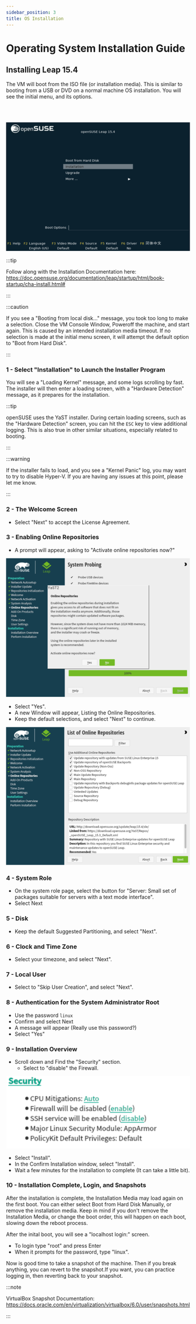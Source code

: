 ```yaml
---
sidebar_position: 3
title: OS Installation
---
```


# Operating System Installation Guide

## Installing Leap 15.4

The VM will boot from the ISO file (or installation media). This is similar to booting from a USB or DVD on a normal machine OS installation. You will see the initial menu, and its options.

<br></br>

![leap15-4-install-1](/img/vm-acts/os-install-1.PNG)

<!---
Markdown Image Example

![leap15-4-install-1](/img/vm-acts/os-install-1.PNG)

(not working for some reason) https://stackoverflow.com/questions/14675913/changing-image-size-in-markdown
<img src="/img/vm-acts/os-install-1.PNG" alt="os-in-1" width="500"/>
--->

:::tip

Follow along with the Installation Documentation here: https://doc.opensuse.org/documentation/leap/startup/html/book-startup/cha-install.html#

:::


:::caution

If you see a "Booting from local disk..." message, you took too long to make a selection. Close the VM Console Window, Poweroff the machine, and start again. This is caused by an intended installation media timeout. If no selection is made at the initial menu screen, it will attempt the default option to "Boot from Hard Disk".  

:::

### 1 - Select "Installation" to Launch the Installer Program

You will see a "Loading Kernel" message, and some logs scrolling by fast. The installer will then enter a loading screen, with a "Hardware Detection" message, as it prepares for the installation.

:::tip

openSUSE uses the YaST installer. During certain loading screens, such as the "Hardware Detection" screen, you can hit the `ESC` key to view additional logging. This is also true in other similar situations, especially related to booting.

:::

:::warning

If the installer fails to load, and you see a "Kernel Panic" log, you may want to try to disable Hyper-V. If you are having any issues at this point, please let me know.

:::

### 2 - The Welcome Screen

- Select "Next" to accept the License Agreement.

### 3 - Enabling Online Repositories

- A prompt will appear, asking to "Activate online repositories now?"

![leap15-4-install-1](/img/vm-acts/os-install-2.PNG)

- Select "Yes". 
- A new Window will appear, Listing the Online Repositories.
- Keep the default selections, and select "Next" to continue.

![leap15-4-install-1](/img/vm-acts/os-install-3.PNG)

### 4 - System Role

- On the system role page, select the button for "Server: Small set of packages suitable for servers with a text mode interface".
- Select Next

### 5 - Disk

- Keep the default Suggested Partitioning, and select "Next".

### 6 - Clock and Time Zone

- Select your timezone, and select "Next".

### 7 - Local User

- Select to "Skip User Creation", and select "Next".

### 8 - Authentication for the System Administrator Root

- Use the password `linux`
- Confirm and select Next
- A message will appear (Really use this password?)
- Select "Yes"

### 9 - Installation Overview

- Scroll down and Find the "Security" section.
    - Select to "disable" the Firewall.

![leap15-4-install-1](/img/vm-acts/os-install-4.PNG)

- Select "Install".
- In the Confirm Installation window, select "Install".
- Wait a few minutes for the installation to complete (It can take a little bit).

### 10 - Installation Complete, Login, and Snapshots

After the installation is complete, the Installation Media may load again on the first boot. You can either select Boot from Hard Disk Manually, or remove the installation media. Keep in mind if you don't remove the Installation Media, or change the boot order, this will happen on each boot, slowing down the reboot process.

After the inital boot, you will see a "localhost login:" screen.
- To login type "root" and press Enter
- When it prompts for the password, type "linux".

Now is good time to take a snapshot of the machine. Then if you break anything, you can revert to the snapshot.If you want, you can practice logging in, then reverting back to your snapshot.

:::note

VirtualBox Snapshot Documentation: https://docs.oracle.com/en/virtualization/virtualbox/6.0/user/snapshots.html

:::